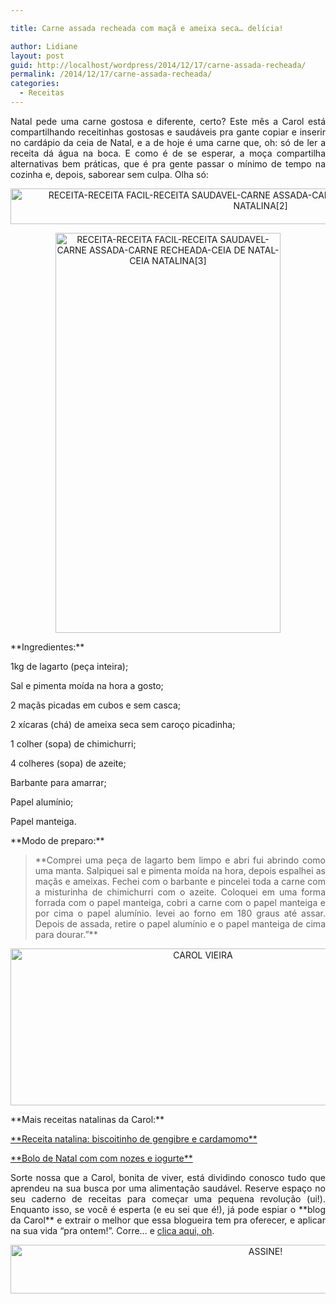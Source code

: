 ```yaml
---

title: Carne assada recheada com maçã e ameixa seca… delícia!

author: Lidiane
layout: post
guid: http://localhost/wordpress/2014/12/17/carne-assada-recheada/
permalink: /2014/12/17/carne-assada-recheada/
categories:
  - Receitas
---
```

<p align="justify">
  Natal pede uma carne gostosa e diferente, certo? Este mês a Carol está compartilhando receitinhas gostosas e saudáveis pra gante copiar e inserir no cardápio da ceia de Natal, e a de hoje é uma carne que, oh: só de ler a receita dá água na boca. E como é de se esperar, a moça compartilha alternativas bem práticas, que é pra gente passar o mínimo de tempo na cozinha e, depois, saborear sem culpa. Olha só:
</p>

<p align="center">
  <a href="http://www.trololodemulher.com.br/blog/wp-content/uploads/2014/12/RECEITA-RECEITA-FACIL-RECEITA-SAUDAVEL-CARNE-ASSADA-CARNE-RECHEADA-CEIA-DE-NATAL-CEIA-NATALINA2.jpg"><img class="alignnone size-full wp-image-10657" src="http://www.trololodemulher.com.br/blog/wp-content/uploads/2014/12/RECEITA-RECEITA-FACIL-RECEITA-SAUDAVEL-CARNE-ASSADA-CARNE-RECHEADA-CEIA-DE-NATAL-CEIA-NATALINA2.jpg" alt="RECEITA-RECEITA FACIL-RECEITA SAUDAVEL-CARNE ASSADA-CARNE RECHEADA-CEIA DE NATAL-CEIA NATALINA[2]" width="800" height="57" /></a>
</p>

<p align="center">
  <a href="http://www.trololodemulher.com.br/blog/wp-content/uploads/2014/12/RECEITA-RECEITA-FACIL-RECEITA-SAUDAVEL-CARNE-ASSADA-CARNE-RECHEADA-CEIA-DE-NATAL-CEIA-NATALINA3.jpg"><img class="alignnone size-full wp-image-10658" src="http://www.trololodemulher.com.br/blog/wp-content/uploads/2014/12/RECEITA-RECEITA-FACIL-RECEITA-SAUDAVEL-CARNE-ASSADA-CARNE-RECHEADA-CEIA-DE-NATAL-CEIA-NATALINA3.jpg" alt="RECEITA-RECEITA FACIL-RECEITA SAUDAVEL-CARNE ASSADA-CARNE RECHEADA-CEIA DE NATAL-CEIA NATALINA[3]" width="360" height="640" /></a>
</p>

<p align="justify">
  **Ingredientes:**
</p>

<p align="justify">
  1kg de lagarto (peça inteira);
</p>

<p align="justify">
  Sal e pimenta moída na hora a gosto;
</p>

<p align="justify">
  2 maçãs picadas em cubos e sem casca;
</p>

<p align="justify">
  2 xícaras (chá) de ameixa seca sem caroço picadinha;
</p>

<p align="justify">
  1 colher (sopa) de chimichurri;
</p>

<p align="justify">
  4 colheres (sopa) de azeite;
</p>

<p align="justify">
  Barbante para amarrar;
</p>

<p align="justify">
  Papel alumínio;
</p>

<p align="justify">
  Papel manteiga.
</p>

<p align="justify">
  **Modo de preparo:**
</p>

> <p align="justify">
>   **Comprei uma peça de lagarto bem limpo e abri fui abrindo como uma manta. Salpiquei sal e pimenta moída na hora, depois espalhei as maçãs e ameixas. Fechei com o barbante e pincelei toda a carne com a misturinha de chimichurri com o azeite. Coloquei em uma forma forrada com o papel manteiga, cobri a carne com o papel manteiga e por cima o papel alumínio. levei ao forno em 180 graus até assar. Depois de assada, retire o papel alumínio e o papel manteiga de cima para dourar.”**
> </p>

<p align="center">
  <a href="http://www.trololodemulher.com.br/blog/wp-content/uploads/2014/07/CAROL-VIEIRA.png"><img class="alignnone size-full wp-image-10204" src="http://www.trololodemulher.com.br/blog/wp-content/uploads/2014/07/CAROL-VIEIRA.png" alt="CAROL VIEIRA" width="600" height="251" /></a>
</p>

<p align="justify">
  **Mais receitas natalinas da Carol:**
</p>

<p align="justify">
  <a href="http://www.trololodemulher.com.br/2014/12/03/receita-natal-biscoito-caseiro/" target="_blank">**Receita natalina: biscoitinho de gengibre e cardamomo**</a>
</p>

<p align="justify">
  <a href="http://www.belezacorpoecia.com/bolo-natal-nozes-iogurte/" target="_blank">**Bolo de Natal com com nozes e iogurte**</a>
</p>

<p align="justify">
  Sorte nossa que a Carol, bonita de viver, está dividindo conosco tudo que aprendeu na sua busca por uma alimentação saudável. Reserve espaço no seu caderno de receitas para começar uma pequena revolução (ui!). Enquanto isso, se você é esperta (e eu sei que é!), já pode espiar o **blog da Carol** e extrair o melhor que essa blogueira tem pra oferecer, e aplicar na sua vida “pra ontem!”. Corre… e <a href="http://mundocarolvieira.blogspot.com.br/" target="_blank">clica aqui, oh</a>.
</p>

<p align="center">
  <a href="http://feedburner.google.com/fb/a/mailverify?uri=blogbichafemea&loc=pt_BR" target="_blank"><img class="alignnone size-full wp-image-10439" src="http://www.trololodemulher.com.br/blog/wp-content/uploads/2014/09/ASSINE.png" alt="ASSINE!" width="800" height="78" /></a>
</p>

&nbsp;

<p align="justify">